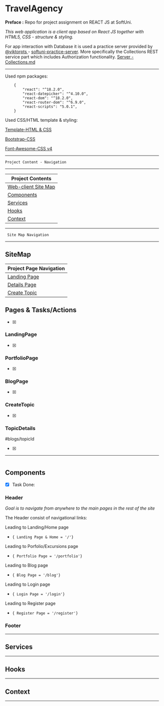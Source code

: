 # TravelAgency

**Preface :** Repo for project assignment on REACT JS at SoftUni.

_This web application is a client app based on React JS together with HTML5, CSS - structure & styling._

For app interaction with Database it is used a practice server provided by [ @viktorpts ](https://github.com/viktorpts) - [softuni-practice-server](https://github.com/softuni-practice-server/softuni-practice-server/blob/master/COLLECTIONS.md). More specifically the Collections REST service part which includes Authorization functionality.
[Server - Collections.md](server/Collections.md)

---

Used npm packages:

```
    {
        "react": "^18.2.0",
        "react-datepicker": "^4.10.0",
        "react-dom": "^18.2.0",
        "react-router-dom": "^6.9.0",
        "react-scripts": "5.0.1",
    }
```

Used CSS/HTML template & styling:

[Template-HTML & CSS](https://www.free-css.com/free-css-templates/page248/level)

[Bootstrap-CSS](https://getbootstrap.com/docs/4.6/getting-started/introduction/)

[Font-Awesome-CSS v4](https://fontawesome.com/v4/examples/)

***
```
Project Content - Navigation
```
***
| Project Contents
|---
| [Web-client Site Map](#SiteMap)
| [Components](#Components)
| [Services](#Services)
| [Hooks](#Hooks)
| [Context](#Context)


***
```
 Site Map Navigation
```
***

## SiteMap

| Project Page Navigation
|---
| [Landing Page](#LandingPage)
| [Details Page](#TopicDetails)
| [Create Topic](#createTopic)



## Pages & Tasks/Actions

- [x]

### LandingPage

- [x]

### PortfolioPage

- [x]

### BlogPage

- [x]

### CreateTopic

- [x]

### TopicDetails

#blogs/topicId

- [x]

***
```

```

## Components

- [x] Task Done:

### Header
*Goal is to navigate from anywhere to the main pages in the rest of the site*

The Header consist of navigational links:

Leading to Landing/Home page
* `{ Landing Page & Home = '/'}`

Leading to Porfolio/Excursions page
* `{ Portfolio Page = '/portfolio'}`

Leading to Blog page
* `{ Blog Page = '/blog'}`

Leading to Login page
* `{ Login Page = '/login'}`

Leading to Register page
* `{ Register Page = '/register'}`


### Footer

___

## Services

___

## Hooks

___

## Context

___